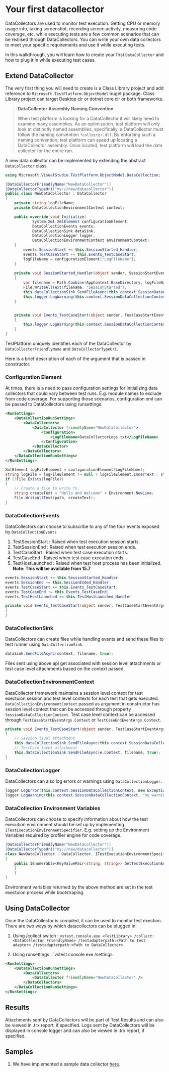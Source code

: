# Your first datacollector
DataCollectors are used to monitor test execution. Getting CPU or memory usage info, taking screenshot, recording screen activity, measuring code coverage, etc. while executing tests are a few common scenarios that can be realised through DataCollectors. You can write your own data collectors to meet your specific requirements and use it while executing tests.

In this walkthrough, you will learn how to create your first `DataCollector` and how to plug it in while executing test cases. 

## Extend DataCollector
The very first thing you will need to create is a Class Library project and add reference to `Microsoft.TestPlatform.ObjectModel` nuget package.
Class Library project can target Desktop clr or dotnet core clr or both frameworks.

> **DataCollector Assembly Naming Convention**
>
> When test platform is looking for a DataCollector it will likely need to examine many
> assemblies. As an optimization, test platform will only look at distinctly named
> assemblies, specifically, a DataCollector must follow the naming convention
> `*collector.dll`. By enforcing such a naming convention, test platform can speed up
> locating a DataCollector assembly. Once located, test platform will load the data
> collector for the entire run.

A new data collector can be implemented by extending the abstract `DataCollector` class. 

```csharp
using Microsoft.VisualStudio.TestPlatform.ObjectModel.DataCollection;

[DataCollectorFriendlyName("NewDataCollector")]
[DataCollectorTypeUri("my://new/datacollector")]
public class NewDataCollector : DataCollector
{
    private string logFileName;
    private DataCollectionEnvironmentContext context;

    public override void Initialize(
            System.Xml.XmlElement configurationElement,
            DataCollectionEvents events,
            DataCollectionSink dataSink,
            DataCollectionLogger logger,
            DataCollectionEnvironmentContext environmentContext)
    {
        events.SessionStart += this.SessionStarted_Handler;
        events.TestCaseStart += this.Events_TestCaseStart;
        logFileName = configurationElement["LogFileName"];
    }
    
    private void SessionStarted_Handler(object sender, SessionStartEventArgs args)
    {
        var filename = Path.Combine(AppContext.BaseDirectory, logFileName);
        File.WriteAllText(filename, "SessionStarted");
        this.dataCollectionSink.SendFileAsync(this.context.SessionDataCollectionContext, filename, true);
        this.logger.LogWarning(this.context.SessionDataCollectionContext, "SessionStarted");
    }


    private void Events_TestCaseStart(object sender, TestCaseStartEventArgs e)
    {
        this.logger.LogWarning(this.context.SessionDataCollectionContext, "TestCaseStarted " + e.TestCaseName);
    }
}
```
TestPlatform uniquely identifies each of the DataCollector by `DataCollectorFriendlyName` and `DataCollectorTypeUri`.

Here is a brief description of each of the argument that is passed in constructor.

### Configuration Element
At times, there is a need to pass configuration settings for initializing data collectors that could vary between test runs. 
E.g. module names to exclude from code coverage.
For supporting those scenarios, configuration xml can be passed to DataCollectors using runsettings.
```xml
<RunSettings>
    <DataCollectionRunSettings>
        <DataCollectors>
            <DataCollector friendlyName="NewDataCollector">
                <Configuration>
                    <LogFileName>DataCollectorLogs.txt</LogFileName>
                </Configuration>
            </DataCollector>
        </DataCollectors>
    </DataCollectionRunSettings>
</RunSettings>
```
```csharp
XmlElement logFileElement = configurationElement[LogFileName];
string logFile = logFileElement != null ? logFileElement.InnerText : string.Empty;
if (!File.Exists(logFile))
{
    // Create a file to write to.
    string createText = "Hello and Welcome" + Environment.NewLine;
    File.WriteAllText(path, createText);
}
```

### DataCollectionEvents
DataCollectors can choose to subscribe to any of the four events exposed by `DataCollectionEvents` 
1. TestSessionStart : Raised when test execution session starts.
2. TestSessionEnd : Raised when test execution session ends.
3. TestCaseStart : Raised when test case execution starts.
4. TestCaseEnd : Raised when test case execution ends.
5. TestHostLaunched : Raised when test host process has been initialized. **Note: This will be available from 15.7**

```csharp
events.SessionStart += this.SessionStarted_Handler;
events.SessionEnd += this.SessionEnded_Handler;
events.TestCaseStart += this.Events_TestCaseStart;
events.TestCaseEnd += this.Events_TestCaseEnd;
events.TestHostLaunched += this.TestHostLaunched_Handler
```
```csharp
private void Events_TestCaseStart(object sender, TestCaseStartEventArgs e)
{
}
```
### DataCollectionSink
DataCollectors can create files while handling events and send these files to test runner using `DataCollectionSink`.

```csharp
dataSink.SendFileAsync(context, filename, true);
```

Files sent using above api get associated with session level attachments or test case level attachments based on the context passed.

### DataCollectionEnvironmentContext
DataCollector framework maintains a session level context for test exectuion session and test level contexts for each test that gets executed.
`DataCollectionEnvironmentContext` passed as argument in constructor has session level context that can be accessed through property `SessionDataCollectionContext`.
Test case level context can be accessed through `TestCaseStartEventArgs.Context` or `TestCaseEndEventArgs.Context`.

```csharp
private void Events_TestCaseStart(object sender, TestCaseStartEventArgs e)
{
    // Session level attachment
    this.dataCollectionSink.SendFileAsync(this.context.SessionDataCollectionContext, filename, true);
    // TestCase level attachment
    this.dataCollectionSink.SendFileAsync(e.Context, filename, true);
}
```

### DataCollectionLogger
DataCollectors can also log errors or warnings using `DataCollectionLogger`.
```csharp
logger.LogError(this.context.SessionDataCollectionContext, new Exception("my exception"));
logger.LogWarning(this.context.SessionDataCollectionContext, "my warning");
```

### DataCollection Environment Variables
DataCollectors can choose to specify information about how the test execution environment should be set up by implementing `ITestExecutionEnvironmentSpecifier`.
E.g. setting up the Environment Variables required by profiler engine for code coverage.

```csharp
[DataCollectorFriendlyName("NewDataCollector")]
[DataCollectorTypeUri("my://new/datacollector")]
class NewDataCollector : DataCollector, ITestExecutionEnvironmentSpecifier
{
    public IEnumerable<KeyValuePair<string, string>> GetTestExecutionEnvironmentVariables()
    {
    }
}
```
Environment variables returned by the above method are set in the test exectuion process while bootstraping.

## Using DataCollector
Once the DataCollector is compiled, it can be used to monitor test exection. There are two ways by which datacollectors can be plugged in:
1. Using /collect switch :
`vstest.console.exe <TestLibrary> /collect:<DataCollector FriendlyName> /testadapterpath:<Path to test adapter> /testadapterpath:<Path to DataCollector>`

2. Using runsettings :
`vstest.console.exe <TestLibrary> /settings:<Path to runsettings file>
```xml
<RunSettings>
    <DataCollectionRunSettings>
        <DataCollectors>
            <DataCollector friendlyName="NewDataCollector" />
        </DataCollectors>
    </DataCollectionRunSettings>
</RunSettings>
```
## Results
Attachments sent by DataCollectors will be part of Test Results and can also be viewed in .trx report, if specified.
Logs sent by DataCollectors will be displayed in console logger and can also be viewed in .trx report, if specified.

## Samples
1. We have implemented a sample data collector [here](https://github.com/Microsoft/vstest/tree/master/test/TestAssets/OutOfProcDataCollector).
